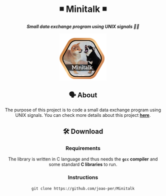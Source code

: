 <h1 align="center">
	◾ Minitalk ◾
</h1>

<p align="center">
	<b><i>Small data exchange program using UNIX signals 👨‍💻</i></b>
</p>

<div align="center">
<img alt="Minitalk" src="https://github.com/joao-per/joao-per/blob/main/Badges/Minitalk.png"
</div>

## 🗣️ About

The purpose of this project is to code a small data exchange program
using UNIX signals. You can check more details about this project [**here**](https://github.com/joao-per/Minitalk/blob/main/en.subject.pdf).

## 🛠️ Download

### Requirements

The library is written in C language and thus needs the **`gcc` compiler** and some standard **C libraries** to run.

### Instructions

```shell
git clone https://github.com/joao-per/Minitalk
```
